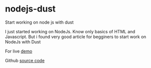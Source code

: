 nodejs-dust
===========

Start working on node js with dust

I just started working on NodeJs. Know only basics of HTML and Javascript. But i found  very good article for begginers 
to start work on NodeJs with Dust

For live <a href="http://meebike.com:3000/">demo</a>

Github <a href="https://github.com/rp8/todos">source code</a>
